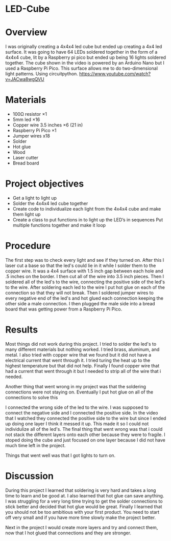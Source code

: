 # LED-Cube

# Overview

I was originally creating a 4x4x4 led cube but ended up creating a 4x4 led surface. It was going to have 64 LEDs soldered together in the form of a 4x4x4 cube, lit by a Raspberry pi pico but ended up being 16 lights soldered together. The cube shown in the video is powered by an Arduino Nano but I used a Raspberry Pi Pico. This surface allows me to do two-dimensional light patterns. Using circuitpython.
https://www.youtube.com/watch?v=JACwa8wgQVU 

# Materials

* 100Ω resistor ×1      
* 5mm led ×16
* Copper wire 3.5 inches ×6 (21 in)
* Raspberry Pi Pico ×1
* Jumper wires x18
* Solder
* Hot glue
* Wood
* Laser cutter
* Bread board

# Project objectives

* Get a light to light up
* Solder the 4x4x4 led cube together
* Create code to individualize each light from the 4x4x4 cube and make them light up
* Create a class to put functions in to light up the LED’s in sequences 
Put multiple functions together and make it loop

# Procedure

The first step was to check every light and see if they turned on. After this I laser cut a base so that the led's could lie in it while I solder them to the copper wire. It was a 4x4 surface with 1.5 inch gap between each hole and .5 inches on the border. I then cut all of the wire into 3.5 inch pieces. Then I soldered all of the led's to the wire, connecting the positive side of the led's to the wire. After soldering each led to the wire I put hot glue on each of the connection so that they will not break. Then I soldered jumper wires to every negative end of the led's and hot glued each connection keeping the other side a male connection. I then plugged the male side into a bread board that was getting power from a Raspberry Pi Pico. 

# Results

Most things did not work during this project. I tried to solder the led's to many different materials but nothing worked. I tried brass, aluminum, and metal. I also tried with copper wire that we found but it did not have a electrical current that went through it. I tried turing the heat up to the highest temperature but that did not help. Finally I found copper wire that had a current that went through it but I needed to strip all of the wire that i needed. 

Another thing that went wrong in my project was that the soldering connections were not staying on. Eventually I put hot glue on all of the connections to solve this

I connected the wrong side of the led to the wire. I was supposed to connect the negative side and I connected the positive side. In the video that I watched they connected the positive side to the wire but since I ended up doing one layer I think it messed it up. This made it so I could not individulize all of the led's. 
The final thing that went wrong was that i could not stack the different layers onto each other because they were to fragile. I stoped doing the cube and just focused on one layer because I did not have much time left in the project.

Things that went well was that I got lights to turn on. 

# Discussion

During this project I learned that soldering is very hard and takes a long time to learn and be good at. I also learned that hot glue can save anything. I was struggling for a very long time trying to get the solder connections to stick better and decided that hot glue would be great. Finally I learned that you should not be too ambitious with your first product. You need to start off very small and if you have more time slowly make the project better. 

Next in the project I would create more layers and try and connect them, now that I hot glued that connections and they are stronger. 

